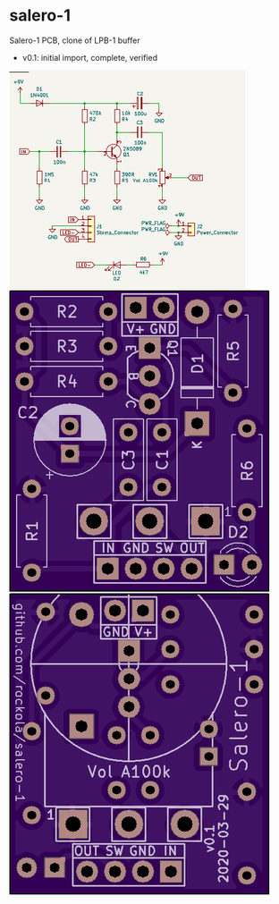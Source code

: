 # salero-1
Salero-1 PCB, clone of LPB-1 buffer

* v0.1: initial import, complete, verified

![Schematic](https://raw.githubusercontent.com/rockola/salero-1/master/images/salero-1_schematic.png)
![Front](https://raw.githubusercontent.com/rockola/salero-1/master/images/salero-1-front.png)
![Back](https://raw.githubusercontent.com/rockola/salero-1/master/images/salero-1-back.png)

